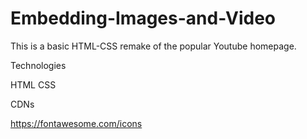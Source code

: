# Embedding-Images-and-Video

This is a basic HTML-CSS remake of the popular Youtube homepage.

Technologies

HTML
CSS

CDNs

https://fontawesome.com/icons

